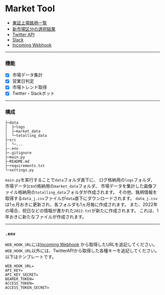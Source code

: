 # Market Tool

 - [東証上場銘柄一覧](https://www.jpx.co.jp/markets/statistics-equities/misc/01.html)
 - [新市場区分の選択結果](https://www.jpx.co.jp/equities/market-restructure/results/index.html)
 - [Twitter API](https://developer.twitter.com/ja)
 - [Slack](https://slack.com/intl/ja-jp/)
 - [Incoming Webhook](https://slack.com/apps/A0F7XDUAZ--incoming-webhook-?tab=more_info)

---

### 機能

 - [x] 市場データ集計
 - [x] 営業日判定
 - [x] 市場トレンド取得
 - [x] Twitter・Slackボット

---

### 構成

```
├─data
│  ├─logs
│  ├─market_data
│  └─totalling_data
├─src
│  └─...
├─.env
├─.gitignore
├─main.py
├─README.md
├─requirements.txt
└─settings.py
```

`main.py`を実行することで`data`フォルダ直下に、
ログ格納用の`logs`フォルダ、
市場データ(csv)格納用の`market_data`フォルダ、
市場データを集計した画像ファイル格納用の`totalling_data`フォルダが作成されます。
その他、銘柄情報を取得する`data_j.csv`ファイルが`data`直下にダウンロードされます。
`data_j.csv`は1ヵ月おきに更新され、各フォルダも1ヵ月毎に作成されます。
また、2022年の場合、祝日などの情報が書かれた`2022.txt`が新たに作成されます。
これは、1年おきに新たなファイルが作成されます。

***

### `.env`

`WEB_HOOK_URL`には[Incoming Webhook](https://slack.com/apps/A0F7XDUAZ--incoming-webhook-?tab=more_info)
から取得したURLを追記してください。
`WEB_HOOK_URL`以外には、TwitterAPIから取得した各種キーを追記してください。以下はテンプレートです。

```
WEB_HOOK_URL=
API_KEY=
API_KEY_SECRET=
BEARER_TOKEN=
ACCESS_TOKEN=
ACCESS_TOKEN_SECRET=
```
